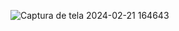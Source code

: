 ![Captura de tela 2024-02-21 164643](https://github.com/LeonardoMessias02/Climatact/assets/133826597/1b84ee60-823d-436a-bbf8-cef02a7a14aa)
